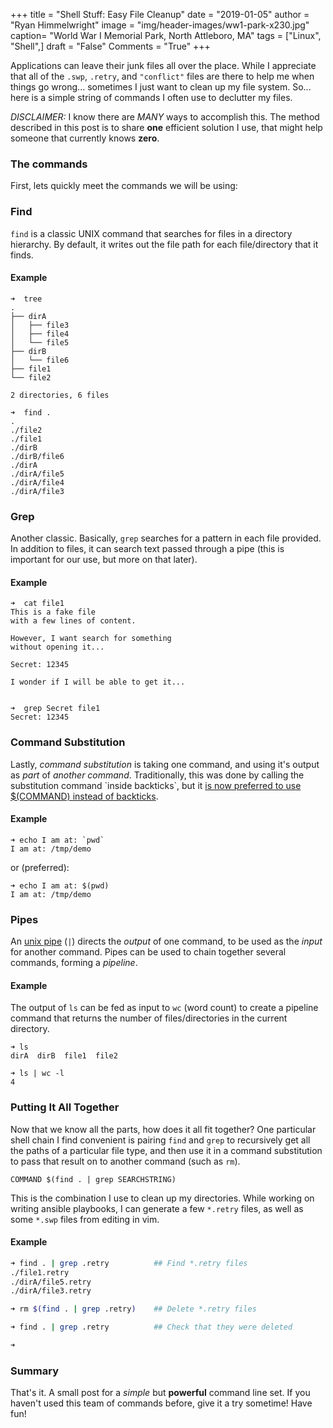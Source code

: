 +++
title  = "Shell Stuff: Easy File Cleanup"
date   = "2019-01-05"
author = "Ryan Himmelwright"
image  = "img/header-images/ww1-park-x230.jpg"
caption= "World War I Memorial Park, North Attleboro, MA"
tags   = ["Linux", "Shell",]
draft  = "False"
Comments = "True"
+++

Applications can leave their junk files all over the place. While I
appreciate that all of the `.swp`, `.retry`, and `"conflict"` files are there to
help me when things go wrong... sometimes I just want to clean up my
file system. So... here is a simple string of commands I often use to declutter
my files.

<!--more-->

*DISCLAIMER:* I know there are *MANY* ways to accomplish this.  The method
described in this post is to share **one** efficient solution I use, that might
help someone that currently knows **zero**.

### The commands

First, lets quickly meet the commands we will be using:

### Find

`find` is a classic UNIX command that searches for files in a directory
hierarchy. By default, it writes out the file path for each file/directory that
it finds.

#### Example

```text
➜  tree
.
├── dirA
│   ├── file3
│   ├── file4
│   └── file5
├── dirB
│   └── file6
├── file1
└── file2

2 directories, 6 files

➜  find .
.
./file2
./file1
./dirB
./dirB/file6
./dirA
./dirA/file5
./dirA/file4
./dirA/file3
```

### Grep

Another classic. Basically, `grep` searches for a pattern in each file
provided. In addition to files, it can search text passed through a pipe (this
is important for our use, but more on that later).

#### Example

```text
➜  cat file1
This is a fake file
with a few lines of content.

However, I want search for something
without opening it...

Secret: 12345

I wonder if I will be able to get it...


➜  grep Secret file1
Secret: 12345
```

### Command Substitution

Lastly, *command substitution* is taking one command, and using it's output as
*part* of *another command*. Traditionally, this was done by calling the
substitution command \`inside backticks\`, but it [is now preferred to use
$(COMMAND) instead of backticks](http://mywiki.wooledge.org/BashFAQ/082).

#### Example
```text
➜ echo I am at: `pwd`
I am at: /tmp/demo
```

or (preferred):

```test
➜ echo I am at: $(pwd)
I am at: /tmp/demo
```

### Pipes

An [unix pipe](https://en.wikipedia.org/wiki/Pipeline_(Unix) ) (`|`) directs the
*output* of one command, to be used as the *input* for another command. Pipes
can be used to chain together several commands, forming a *pipeline*.

#### Example
The output of `ls` can be fed as input to `wc` (word count) to create a
pipeline command that returns the number of files/directories in the current directory.
```shell
➜ ls
dirA  dirB  file1  file2

➜ ls | wc -l
4
```

### Putting It All Together

Now that we know all the parts, how does it all fit together? One particular
shell chain I find convenient is pairing `find` and `grep` to recursively get
all the paths of a particular file type, and then use it in a command
substitution to pass that result on to another command (such as `rm`).

```shell
COMMAND $(find . | grep SEARCHSTRING)
```

This is the combination I use to clean up my directories. While working on
writing ansible playbooks, I can generate a few `*.retry` files, as well as
some `*.swp` files from editing in vim.

#### Example

```bash
➜ find . | grep .retry          ## Find *.retry files
./file1.retry
./dirA/file5.retry
./dirA/file3.retry

➜ rm $(find . | grep .retry)    ## Delete *.retry files

➜ find . | grep .retry          ## Check that they were deleted

➜
```

### Summary

That's it. A small post for a *simple* but **powerful** command line set.  If
you haven't used this team of commands before, give it a try sometime! Have
fun!
